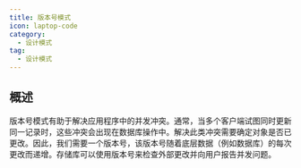```yaml
---
title: 版本号模式
icon: laptop-code
category:
  - 设计模式
tag:
  - 设计模式
---
```


## 概述

版本号模式有助于解决应用程序中的并发冲突。通常，当多个客户端试图同时更新同一记录时，这些冲突会出现在数据库操作中。解决此类冲突需要确定对象是否已更改。因此，我们需要一个版本号，该版本号随着底层数据（例如数据库）的每次更改而递增。存储库可以使用版本号来检查外部更改并向用户报告并发问题。